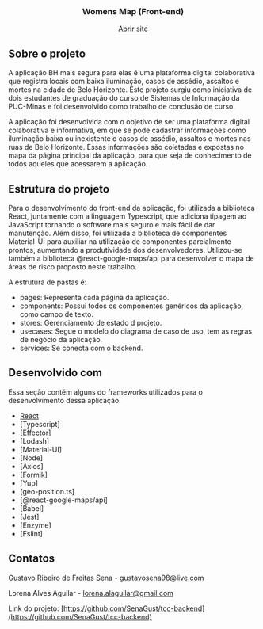 <!-- PROJECT LOGO -->
<br />
<div align="center">
   <h3 align="center"> Womens Map (Front-end)</h3>

  <p align="center">
    <a href="https://womens-map-dev.herokuapp.com/">Abrir site</a>
  </p>
</div>


<!-- ABOUT THE PROJECT -->
## Sobre o projeto
A aplicação BH mais segura para elas é uma plataforma digital colaborativa que registra locais com baixa iluminação, casos de assédio, assaltos e mortes na cidade de Belo Horizonte. Este projeto surgiu como iniciativa de dois estudantes de graduação do curso de Sistemas de Informação da PUC-Minas e foi desenvolvido como trabalho de conclusão de curso.

A aplicação foi desenvolvida com o objetivo de ser uma plataforma digital colaborativa e informativa, em que se pode cadastrar informações como iluminação baixa ou inexistente e casos de assédio, assaltos e mortes nas ruas de Belo Horizonte. Essas informações são coletadas e expostas no mapa da página principal da aplicação, para que seja de conhecimento de todos aqueles que acessarem a aplicação.

## Estrutura do projeto
Para o desenvolvimento do front-end da aplicação, foi utilizada a biblioteca React, juntamente com a linguagem Typescript, que adiciona tipagem ao JavaScript tornando o software mais seguro e mais fácil de dar manutenção. Além disso, foi utilizada a biblioteca de componentes Material-UI para auxiliar na utilização de componentes parcialmente prontos, aumentando a produtividade dos desenvolvedores. Utilizou-se também a biblioteca @react-google-maps/api para desenvolver o mapa de áreas de risco proposto neste trabalho.

A estrutura de pastas é:
* pages: Representa cada página da aplicação.
* components: Possui todos os componentes genéricos da aplicação, como campo de texto.
* stores: Gerenciamento de estado d projeto.
* usecases: Segue o modelo do diagrama de caso de uso, tem as regras de negócio da aplicação.
* services: Se conecta com o backend.

## Desenvolvido com

Essa seção contém alguns do frameworks utilizados para o desenvolvimento dessa aplicação.

* [React](https://pt-br.reactjs.org/docs/getting-started.html)
* [Typescript]
* [Effector]
* [Lodash]
* [Material-UI]
* [Node]
* [Axios]
* [Formik]
* [Yup]
* [geo-position.ts]
* [@react-google-maps/api]
* [Babel]
* [Jest]
* [Enzyme]
* [Eslint]
 
<!-- CONTACT -->
## Contatos

Gustavo Ribeiro de Freitas Sena - gustavosena98@live.com

Lorena Alves Aguilar - lorena.alaguilar@gmail.com




Link do projeto: [https://github.com/SenaGust/tcc-backend](https://github.com/SenaGust/tcc-backend)
